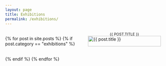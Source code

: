 ```yaml
---
layout: page
title: Exhibitions
permalink: /exhibitions/
---
```


<style>
.exhibitions-grid {
  display: grid;
  grid-template-columns: 1fr;
  gap: 2rem;
  margin-top: 2rem;
}

@media (min-width: 768px) {
  .exhibitions-grid {
    grid-template-columns: 1fr 1fr;
  }
}

.exhibition-item {
  margin-bottom: 0;
}

.exhibition-item .image-container {
  position: relative;
  display: inline-block;
  width: 100%;
}

.exhibition-item img {
  width: 100%;
  height: auto;
  display: block;
}

.exhibition-item p {
  position: absolute;
  bottom: 1rem;
  left: 0;
  right: 0;
  margin: 0;
  padding: 1rem;
  font-size: 0.75rem;
  font-weight: normal;
  text-transform: uppercase;
  text-align: center;
  background: transparent;
  color: var(--pico-text-color);
}

.exhibition-item a {
  color: var(--pico-text-color) !important;
  text-decoration: none !important;
}

.exhibition-item a:hover {
  color: var(--pico-text-color) !important;
}
</style>

<section class="exhibitions-grid">
  {% for post in site.posts %}
    {% if post.category == "exhibitions" %}
    <div class="exhibition-item">
      <a href="{{ post.url | relative_url }}">
        <div class="image-container">
          <img src="{{ post.image | relative_url }}" alt="{{ post.title }}" />
          <p>{{ post.title }}</p>
        </div>
      </a>
    </div>
    {% endif %}
  {% endfor %}
</section>